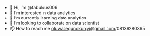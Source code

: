 - 👋 Hi, I’m @fabulous006
- 👀 I’m interested in data analytics
- 🌱 I’m currently learning data analytics
- 💞️ I’m looking to collaborate on data scientist
- 📫 How to reach me oluwasegunokuniyi@gmail.com/08139280365

<!---
fabulous006/fabulous006 is a ✨ special ✨ repository because its `README.md` (this file) appears on your GitHub profile.
You can click the Preview link to take a look at your changes.
--->
